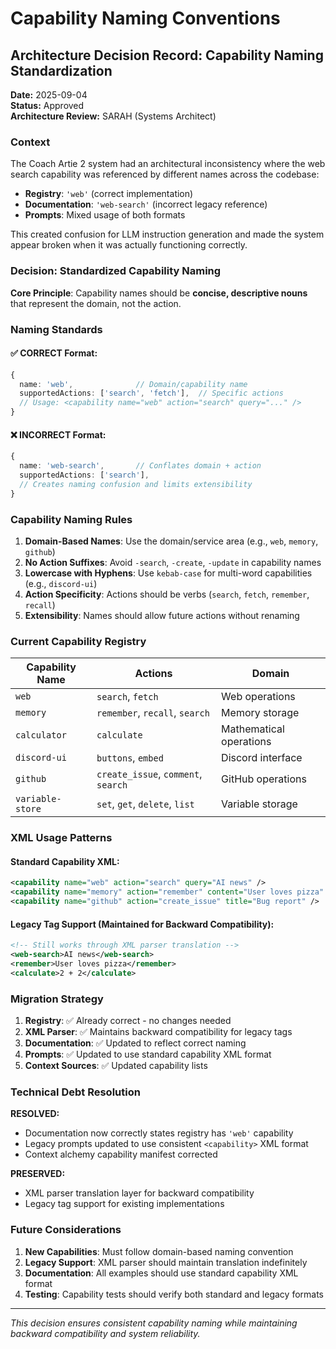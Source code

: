 # Capability Naming Conventions

## Architecture Decision Record: Capability Naming Standardization

**Date:** 2025-09-04  
**Status:** Approved  
**Architecture Review:** SARAH (Systems Architect)

### Context

The Coach Artie 2 system had an architectural inconsistency where the web search capability was referenced by different names across the codebase:

- **Registry**: `'web'` (correct implementation)
- **Documentation**: `'web-search'` (incorrect legacy reference)
- **Prompts**: Mixed usage of both formats

This created confusion for LLM instruction generation and made the system appear broken when it was actually functioning correctly.

### Decision: Standardized Capability Naming

**Core Principle**: Capability names should be **concise, descriptive nouns** that represent the domain, not the action.

### Naming Standards

#### ✅ CORRECT Format:

```typescript
{
  name: 'web',              // Domain/capability name
  supportedActions: ['search', 'fetch'],  // Specific actions
  // Usage: <capability name="web" action="search" query="..." />
}
```

#### ❌ INCORRECT Format:

```typescript
{
  name: 'web-search',       // Conflates domain + action
  supportedActions: ['search'],
  // Creates naming confusion and limits extensibility
}
```

### Capability Naming Rules

1. **Domain-Based Names**: Use the domain/service area (e.g., `web`, `memory`, `github`)
2. **No Action Suffixes**: Avoid `-search`, `-create`, `-update` in capability names
3. **Lowercase with Hyphens**: Use `kebab-case` for multi-word capabilities (e.g., `discord-ui`)
4. **Action Specificity**: Actions should be verbs (`search`, `fetch`, `remember`, `recall`)
5. **Extensibility**: Names should allow future actions without renaming

### Current Capability Registry

| Capability Name  | Actions                             | Domain                  |
| ---------------- | ----------------------------------- | ----------------------- |
| `web`            | `search`, `fetch`                   | Web operations          |
| `memory`         | `remember`, `recall`, `search`      | Memory storage          |
| `calculator`     | `calculate`                         | Mathematical operations |
| `discord-ui`     | `buttons`, `embed`                  | Discord interface       |
| `github`         | `create_issue`, `comment`, `search` | GitHub operations       |
| `variable-store` | `set`, `get`, `delete`, `list`      | Variable storage        |

### XML Usage Patterns

#### Standard Capability XML:

```xml
<capability name="web" action="search" query="AI news" />
<capability name="memory" action="remember" content="User loves pizza" />
<capability name="github" action="create_issue" title="Bug report" />
```

#### Legacy Tag Support (Maintained for Backward Compatibility):

```xml
<!-- Still works through XML parser translation -->
<web-search>AI news</web-search>
<remember>User loves pizza</remember>
<calculate>2 + 2</calculate>
```

### Migration Strategy

1. **Registry**: ✅ Already correct - no changes needed
2. **XML Parser**: ✅ Maintains backward compatibility for legacy tags
3. **Documentation**: ✅ Updated to reflect correct naming
4. **Prompts**: ✅ Updated to use standard capability XML format
5. **Context Sources**: ✅ Updated capability lists

### Technical Debt Resolution

**RESOLVED:**

- Documentation now correctly states registry has `'web'` capability
- Legacy prompts updated to use consistent `<capability>` XML format
- Context alchemy capability manifest corrected

**PRESERVED:**

- XML parser translation layer for backward compatibility
- Legacy tag support for existing implementations

### Future Considerations

1. **New Capabilities**: Must follow domain-based naming convention
2. **Legacy Support**: XML parser should maintain translation indefinitely
3. **Documentation**: All examples should use standard capability XML format
4. **Testing**: Capability tests should verify both standard and legacy formats

---

_This decision ensures consistent capability naming while maintaining backward compatibility and system reliability._
